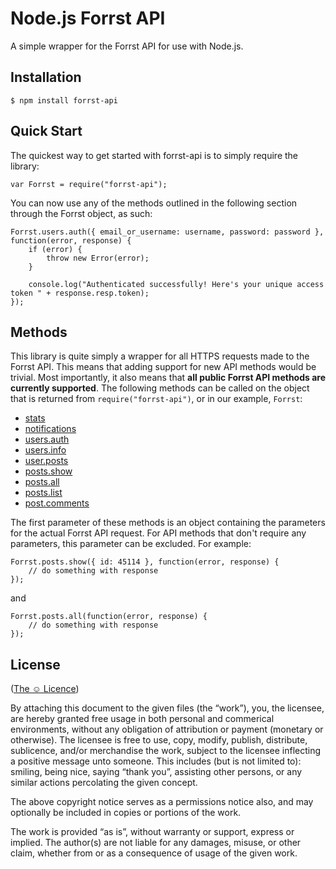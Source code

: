 
# Node.js Forrst API

A simple wrapper for the Forrst API for use with Node.js.

## Installation

    $ npm install forrst-api

## Quick Start

The quickest way to get started with forrst-api is to simply require the library:

	var Forrst = require("forrst-api");

You can now use any of the methods outlined in the following section through the Forrst object, as such:

	Forrst.users.auth({ email_or_username: username, password: password }, function(error, response) {
		if (error) {
			throw new Error(error);
		}

		console.log("Authenticated successfully! Here's your unique access token " + response.resp.token);
	});

## Methods

This library is quite simply a wrapper for all HTTPS requests made to the Forrst API.  This means that adding support for new API methods would be trivial.  Most importantly, it also means that __all public Forrst API methods are currently supported__. The following methods can be called on the object that is returned from `require("forrst-api")`, or in our example, `Forrst`:

 * [stats](http://forrst.com/api#m-stats)
 * [notifications](http://forrst.com/api#m-notifications)
 * [users.auth](http://forrst.com/api#m-users-auth)
 * [users.info](http://forrst.com/api#m-users-info)
 * [user.posts](http://forrst.com/api#m-user-posts)
 * [posts.show](http://forrst.com/api#m-posts-show)
 * [posts.all](http://forrst.com/api#m-posts-all)
 * [posts.list](http://forrst.com/api#m-posts-list)
 * [post.comments](http://forrst.com/api#m-post-comments)

The first parameter of these methods is an object containing the parameters for the actual Forrst API request. For API methods that don't require any parameters, this parameter can be excluded.  For example:

	Forrst.posts.show({ id: 45114 }, function(error, response) {
		// do something with response
	});

and

	Forrst.posts.all(function(error, response) {
		// do something with response
	});

## License

([The ☺ Licence](http://licence.visualidiot.com/))

By attaching this document to the given files (the “work”), you, the licensee, are hereby granted free usage in both personal and commerical environments, without any obligation of attribution or payment (monetary or otherwise). The licensee is free to use, copy, modify, publish, distribute, sublicence, and/or merchandise the work, subject to the licensee inflecting a positive message unto someone. This includes (but is not limited to): smiling, being nice, saying “thank you”, assisting other persons, or any similar actions percolating the given concept.

The above copyright notice serves as a permissions notice also, and may optionally be included in copies or portions of the work.

The work is provided “as is”, without warranty or support, express or implied. The author(s) are not liable for any damages, misuse, or other claim, whether from or as a consequence of usage of the given work.

